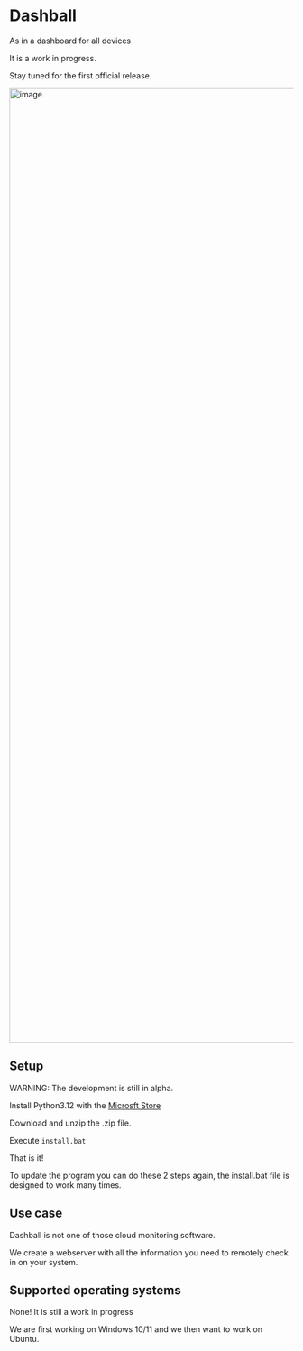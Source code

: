 # Dashball
As in a dashboard for all devices

It is a work in progress.

Stay tuned for the first official release.

<img width="1693" alt="image" src="https://github.com/DualzIT/Dashball/assets/125699393/506c727b-0a46-4538-91f9-5bcead4c7af7">

## Setup
WARNING: The development is still in alpha. 

Install Python3.12 with the [Microsft Store](https://www.microsoft.com/store/productId/9NCVDN91XZQP?ocid=pdpshare)

Download and unzip the .zip file.

Execute `install.bat`

That is it!

To update the program you can do these 2 steps again, the install.bat file is designed to work many times.

## Use case
Dashball is not one of those cloud monitoring software. 

We create a webserver with all the information you need to remotely check in on your system.
## Supported operating systems
None! It is still a work in progress

We are first working on Windows 10/11 and we then want to work on Ubuntu.

